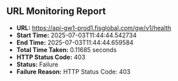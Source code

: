 ## URL Monitoring Report

- **URL:** https://api-gw1-prod1.fisglobal.com/gw/v1/health
- **Start Time:** 2025-07-03T11:44:44.542734
- **End Time:** 2025-07-03T11:44:44.659584
- **Total Time Taken:** 0.11685 seconds
- **HTTP Status Code:** 403
- **Status:** Failure
- **Failure Reason:** HTTP Status Code: 403
